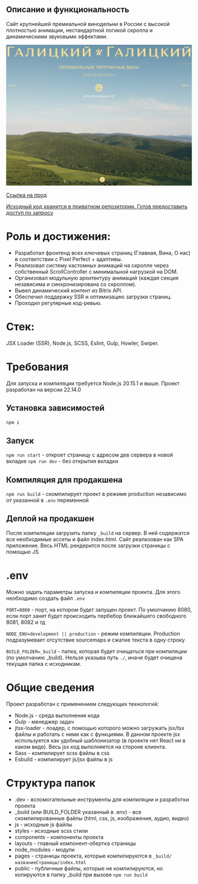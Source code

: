 ## Описание и функциональность

Сайт крупнейшей премиальной винодельни в России с высокой плотностью анимации, нестандартной логикой скролла и динамическими звуковыми эффектами.

![](./Screenshot_readme.png)

[Ссылка на прод](https://galitskiy-galitskiy.ru/)

[Исходный код хранится в приватном репозитории. Готов предоставить доступ по запросу](https://github.com/Yaroslav-Chertov/galitskiy-and-galitskiy)

# Роль и достижения:

- Разработал фронтенд всех ключевых страниц (Главная, Вина, О нас) в соответствии с Pixel Perfect + адаптивы.
- Реализовал систему кастомных анимаций на скролле через собственный ScrollController с минимальной нагрузкой на DOM.
- Организовал модульную архитектуру анимаций (каждая секция независима и синхронизирована со скроллом).
- Вывел динамический контент из Bitrix API.
- Обеспечил поддержку SSR и оптимизацию загрузки страниц.
- Проходил регулярные код-ревью.

# Стек:

JSX Loader (SSR), Node.js, SCSS, Eslint, Gulp, Howler, Swiper.

# Требования

Для запуска и компиляции требуется Node.js 20.15.1 и выше. Проект разработан на версии 22.14.0

## Установка зависимостей

`npm i`

## Запуск

`npm run start` - откроет страницу с адресом дев сервера в новой вкладке `npm run dev` - без открытия вкладки

## Компиляция для продакшена

`npm run build` - скомпилирует проект в режиме production независимо от указанной в `.env` переменной

## Деплой на продакшен

После компиляции загрузить папку `_build` на сервер. В ней содержатся все необходимые ассеты и файл index.html. Сайт реализован как SPA приложение. Весь HTML рендерится после загрузки страницы с помощью JS

# .env

Можно задать параметры запуска и компиляции проекта. Для этого необходимо создать файл `.env`

`PORT=8080` - порт, на котором будет запущен проект. По умолчанию 8080, если порт занят будет происходить пербебор ближайшего свободного 8081, 8082 и тд

`NODE_ENV=development || production` - режим компиляции. Production подразумевает отсутствие sourcemaps и сжатие текста в одну строку

`BUILD_FOLDER=_build` - папка, которая будет очищаться при компиляции (по умолчанию \_build). Нельзя указыва путь `./`, иначе будет очищена текущая папка с исходникам.

# Общие сведения

Проект разработан с применением следующих технологий:

- Node.js - среда выполнения кода
- Gulp - менеджер задач
- jtsx-loader - лоадер, с помощью которого можно загружать jsx/tsx файлы и работать с ними как с функциями. В данном проекте jsx используется как удобный шаблонизатор (в проекте нет React ни в каком виде). Весь jsx код выполняется на стороне клиента.
- Sass - компилирует scss файлы в css
- Esbuild - компилирует js/jsx файлы в js

# Структура папок

- .dev - вспомогательные инструменты для компиляции и разработки проекта
- \_build (или BUILD_FOLDER указанный в .env) - все скомпилированные файлы (html, css, js, изображения, аудио, видео)
- js - исходные js файлы
- styles - исходные scss стили
- components - компоненты проекта
- layouts - главный компонент-обертка страницы
- node_modules - модули
- pages - страницы проекта, которые компилируются в `_build/названиеСтраницы/index.html`
- public - публичные файлы, которые не компилируются, но копируются в папку \_build при вызове `npm run build`
